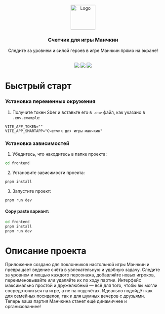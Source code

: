 <br />
<div align="center">
    <img src="./public/favicon.svg" alt="Logo" width="80" >
<h3 align="center">Счетчик для игры Манчкин</h3>
  <p align="center">
    Следите за уровнем и силой героев в игре Манчкин прямо на экране!
    </p>
</div>

<br>

<div align="center">
    <img src="https://img.shields.io/badge/typescript-323330?style=for-the-badge&logo=typescript&logoColor=blue"/>
    <img src="https://img.shields.io/badge/React-20232A?style=for-the-badge&logo=react&logoColor=61DAFB"/>
    <img src="https://img.shields.io/badge/pnpm-F69220?style=for-the-badge&logo=pnpm&logoColor=white"/>
</div>

# Быстрый старт

### Установка переменных окружения
1. Получите токен Sber и вставьте его в `.env` файл, как указано в `.env.example`:

```dotenv
VITE_APP_TOKEN=""
VITE_APP_SMARTAPP="Счетчик для игры манчкин"
```

### Установка зависимостей

1. Убедитесь, что находитесь в папке проекта:
```cmd
cd frontend
```

2. Установите зависимости проекта:
```cmd
pnpm install
```

3. Запустите проект:
```cmd
pnpm run dev
```

#### Copy paste вариант:
```cmd
cd frontend
pnpm install
pnpm run dev
```

# Описание проекта
Приложение создано для поклонников настольной игры Манчкин и превращает ведение счёта в увлекательную и удобную задачу. Следите за уровнем и мощью каждого персонажа, добавляйте новых игроков, переименовывайте или удаляйте их по ходу партии. Интерфейс максимально простой и дружелюбный — всё для того, чтобы вы могли сосредоточиться на игре, а не на подсчётах. Идеально подойдёт как для семейных посиделок, так и для шумных вечеров с друзьями. Теперь ваша партия Манчкина станет ещё динамичнее и организованнее!
